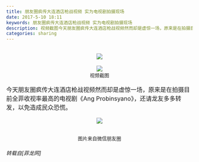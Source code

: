 ```yaml
---
title: 朋友圈疯传大连酒店枪战视频 实为电视剧拍摄现场
date: 2017-5-10 18:11
keywords: 朋友圈疯传大连酒店枪战视频 实为电视剧拍摄现场
description: 视频截图今天朋友圈疯传大连酒店枪战视频然而却是虚惊一场，原来是在拍摄目前全菲收视率最高的电视剧《Ang Probinsyano》，还请龙友多多转发，以免造成民众恐慌。图片来自微信朋友圈
categories: sharing
---
```

<td class="t_f" id="postmessage_739907">

<br/>
<div align="center">

<img aid="546540" data-cf-modified-f78e416cc0aba7f9a1efe2a4-="" file="data/attachment/forum/201705/10/181019l6hdg5edh5h4obw5.jpg.thumb.jpg" id="aimg_546540" inpost="1" onclick="" onmouseover="" src="http://www.flw.ph/data/attachment/forum/201705/10/181019l6hdg5edh5h4obw5.jpg" style="cursor:pointer" zoomfile="data/attachment/forum/201705/10/181019l6hdg5edh5h4obw5.jpg"/>


</div><br/>
<div align="center">

<img aid="546541" data-cf-modified-f78e416cc0aba7f9a1efe2a4-="" file="data/attachment/forum/201705/10/181020l7slmi68wpzszuzm.jpg.thumb.jpg" id="aimg_546541" inpost="1" onclick="" onmouseover="" src="http://www.flw.ph/data/attachment/forum/201705/10/181020l7slmi68wpzszuzm.jpg" style="cursor:pointer" zoomfile="data/attachment/forum/201705/10/181020l7slmi68wpzszuzm.jpg"/>


<br/>
<font size="2">视频截图</font></div><br/>
<font size="3">今天朋友圈疯传大连酒店枪战视频然而却是虚惊一场，原来是在拍摄目前全菲收视率最高的电视剧《Ang Probinsyano》，还请龙友多多转发，以免造成民众恐慌。</font><br/>
<br/>
<div align="center">

<img aid="546546" data-cf-modified-f78e416cc0aba7f9a1efe2a4-="" file="data/attachment/forum/201705/10/181024xlb79kz8s924zc7z.jpg.thumb.jpg" id="aimg_546546" inpost="1" onclick="" onmouseover="" src="http://www.flw.ph/data/attachment/forum/201705/10/181024xlb79kz8s924zc7z.jpg" style="cursor:pointer" zoomfile="data/attachment/forum/201705/10/181024xlb79kz8s924zc7z.jpg"/>


<font size="2"><br/>
图片来自微信朋友圈</font></div></td>
###### 转载自[菲龙网]